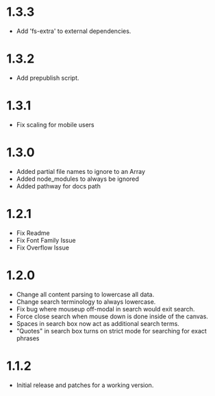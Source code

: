 # 1.3.3

- Add 'fs-extra' to external dependencies.

# 1.3.2

- Add prepublish script.

# 1.3.1

- Fix scaling for mobile users

# 1.3.0

- Added partial file names to ignore to an Array
- Added node_modules to always be ignored
- Added pathway for docs path

# 1.2.1

- Fix Readme
- Fix Font Family Issue
- Fix Overflow Issue

# 1.2.0

- Change all content parsing to lowercase all data.
- Change search terminology to always lowercase.
- Fix bug where mouseup off-modal in search would exit search.
- Force close search when mouse down is done inside of the canvas.
- Spaces in search box now act as additional search terms.
- "Quotes" in search box turns on strict mode for searching for exact phrases

# 1.1.2

- Initial release and patches for a working version.